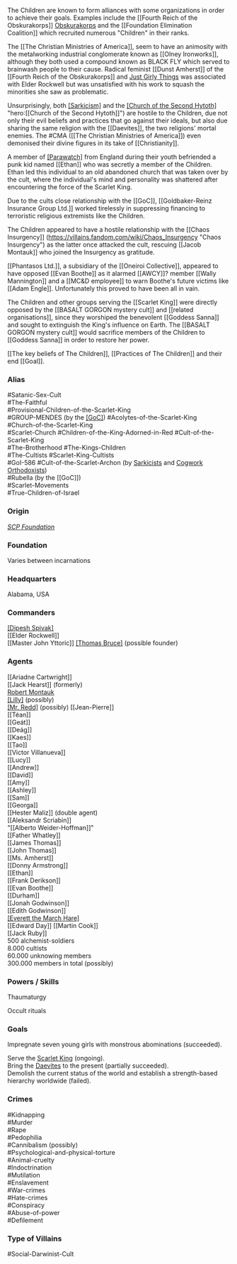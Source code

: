 
The Children are known to form alliances with some organizations in order to achieve their goals. Examples include the [[Fourth Reich of the Obskurakorps]] [Obskurakorps](https://villains.fandom.com/wiki/Ahnenerbe_Obskurakorps "Ahnenerbe Obskurakorps") and the [[Foundation Elimination Coalition]] which recruited numerous "Children" in their ranks.

The [[The Christian Ministries of America]], seem to have an animosity with the metalworking industrial conglomerate known as [[Olney Ironworks]], although they both used a compound known as BLACK FLY which served to brainwash people to their cause. Radical feminist [[Dunst Amherst]] of the [[Fourth Reich of the Obskurakorps]] and [Just Girly Things](https://villains.fandom.com/wiki/Just_Girly_Things "Just Girly Things") was associated with Elder Rockwell but was unsatisfied with his work to squash the minorities she saw as problematic.

Unsurprisingly, both [[Sarkicism]](https://villains.fandom.com/wiki/Sarkicism "Sarkicism") and the [[Church of the Second Hytoth]](https://hero.fandom.com/wiki/Church_of_the_Second_Hytoth) "hero:[[Church of the Second Hytoth]]") are hostile to the Children, due not only their evil beliefs and practices that go against their ideals, but also due sharing the same religion with the [[Daevites]], the two religions' mortal enemies. The #CMA ([[The Christian Ministries of America]]) even demonised their divine figures in its take of [[Christianity]].

A member of [[Parawatch]](https://hero.fandom.com/wiki/Parawatch "hero:Parawatch") from England during their youth befriended a punk kid named [[Ethan]] who was secretly a member of the Children. Ethan led this individual to an old abandoned church that was taken over by the cult, where the individual's mind and personality was shattered after encountering the force of the Scarlet King.

Due to the cults close relationship with the [[GoC]], [[Goldbaker-Reinz Insurance Group Ltd.]][](https://scp-db.fandom.com/wiki/Goldbaker-Reinz_Ltd. "w:c:scp-db:Goldbaker-Reinz Ltd.") worked tirelessly in suppressing financing to terroristic religious extremists like the Children.

The Children appeared to have a hostile relationship with the [[Chaos Insurgency]] (https://villains.fandom.com/wiki/Chaos_Insurgency "Chaos Insurgency") as the latter once attacked the cult, rescuing [[Jacob Montauk]] who joined the Insurgency as gratitude.

[[Phantasos Ltd.]], a subsidiary of the [[Oneiroi Collective]][](https://scp-db.fandom.com/wiki/Oneiroi_Collective "w:c:scp-db:Oneiroi Collective"), appeared to have opposed [[Evan Boothe]] as it alarmed [[AWCY]]? member [[Wally Mannington]] and a [[MC&D employee]] to warn Boothe's future victims like [[Adam Engle]]. Unfortunately this proved to have been all in vain.

The Children and other groups serving the [[Scarlet King]] were directly opposed by the [[BASALT GORGON mystery cult]] and [[related organisations]], since they worshiped the benevolent [[Goddess Sanna]] and sought to extinguish the King's influence on Earth. The [[BASALT GORGON mystery cult]] would sacrifice members of the Children to [[Goddess Sanna]] in order to restore her power.

[[The key beliefs of The Children]], [[Practices of The Children]] and their end [[Goal]].

### Alias

#Satanic-Sex-Cult  
#The-Faithful  
#Provisional-Children-of-the-Scarlet-King  
#GROUP-MENDES (by the [[GoC]](https://villains.fandom.com/wiki/Global_Occult_Coalition "Global Occult Coalition")) 
#Acolytes-of-the-Scarlet-King  
#Church-of-the-Scarlet-King  
#Scarlet-Church
#Children-of-the-King-Adorned-in-Red
#Cult-of-the-Scarlet-King  
#The-Brotherhood
#The-Kings-Children  
#The-Cultists 
#Scarlet-King-Cultists  
#GoI-586 
#Cult-of-the-Scarlet-Archon (by [Sarkicists](https://villains.fandom.com/wiki/Sarkicism "Sarkicism") and [Cogwork Orthodoxists](https://villains.fandom.com/wiki/Church_of_the_Broken_God "Church of the Broken God"))  
#Rubella (by the [[GoC]])  
#Scarlet-Movements  
#True-Children-of-Israel

### Origin

_[SCP Foundation](https://en.wikipedia.org/wiki/SCP_Foundation "wikipedia:SCP Foundation")_

### Foundation

Varies between incarnations

### Headquarters

Alabama, USA

### Commanders

[[Dipesh Spivak]](https://villains.fandom.com/wiki/Dipesh_Spivak "Dipesh Spivak")  
[[Elder Rockwell]]  
[[Master John Yttoric]]
[[Thomas Bruce]](https://villains.fandom.com/wiki/SCP-140-A "[[SCP-140]]-A") (possible founder)

### Agents

[[Ariadne Cartwright]]  
[[Jack Hearst]] (formerly)  
[Robert Montauk](https://villains.fandom.com/wiki/Robert_Montauk "Robert Montauk")  
[[Lilly]](https://villains.fandom.com/wiki/SCP-4231-A "[[SCP-4231]]-A") (possibly)  
[[Mr. Redd]](https://villains.fandom.com/wiki/Mr._Redd "Mr. Redd") (possibly)
[[Jean-Pierre]]  
[[Téan]]  
[[Geát]]  
[[Deág]]  
[[Kaes]]  
[[Ṭao]]  
[[Victor Villanueva]]  
[[Lucy]]  
[[Andrew]]  
[[David]]  
[[Amy]]  
[[Ashley]]  
[[Sam]]  
[[Georga]]  
[[Hester Maliz]] (double agent)  
[[Aleksandr Scriabin]]  
"[[Alberto Weider-Hoffman]]"  
[[Father Whatley]]  
[[James Thomas]]  
[[John Thomas]]  
[[Ms. Amherst]]  
[[Donny Armstrong]]  
[[Ethan]]  
[[Frank Derikson]]  
[[Evan Boothe]]  
[[Durham]]  
[[Jonah Godwinson]]  
[[Edith Godwinson]]  
[[Everett the March Hare]](https://scp-db.fandom.com/wiki/Everett_Mann "[[Everett Mann]]")  
[[Edward Day]]
[[Martin Cook]]  
[[Jack Ruby]]  
500 alchemist-soldiers  
8.000 cultists  
60.000 unknowing members  
300.000 members in total (possibly)

### Powers / Skills

Thaumaturgy  

Occult rituals

### Goals

Impregnate seven young girls with monstrous abominations (succeeded).  

Serve the [Scarlet King](https://villains.fandom.com/wiki/Scarlet_King "Scarlet King") (ongoing).  
Bring the [Daevites](https://villains.fandom.com/wiki/Daevites "Daevites") to the present (partially succeeded).  
Demolish the current status of the world and establish a strength-based hierarchy worldwide (failed).

### Crimes

#Kidnapping  
#Murder  
#Rape  
#Pedophilia  
#Cannibalism (possibly)  
#Psychological-and-physical-torture  
#Animal-cruelty  
#Indoctrination  
#Mutilation  
#Enslavement  
#War-crimes  
#Hate-crimes  
#Conspiracy  
#Abuse-of-power  
#Defilement

### Type of Villains

#Social-Darwinist-Cult